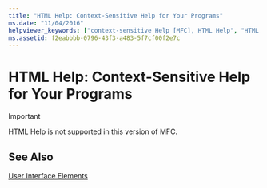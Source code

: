 ```yaml
---
title: "HTML Help: Context-Sensitive Help for Your Programs"
ms.date: "11/04/2016"
helpviewer_keywords: ["context-sensitive Help [MFC], HTML Help", "HTML Help [MFC], context-sensitive"]
ms.assetid: f2eabbbb-0796-43f3-a483-5f7cf00f2e7c
---
```

# HTML Help: Context-Sensitive Help for Your Programs

> [!IMPORTANT]
>  HTML Help is not supported in this version of MFC.

## See Also

[User Interface Elements](../mfc/user-interface-elements-mfc.md)
